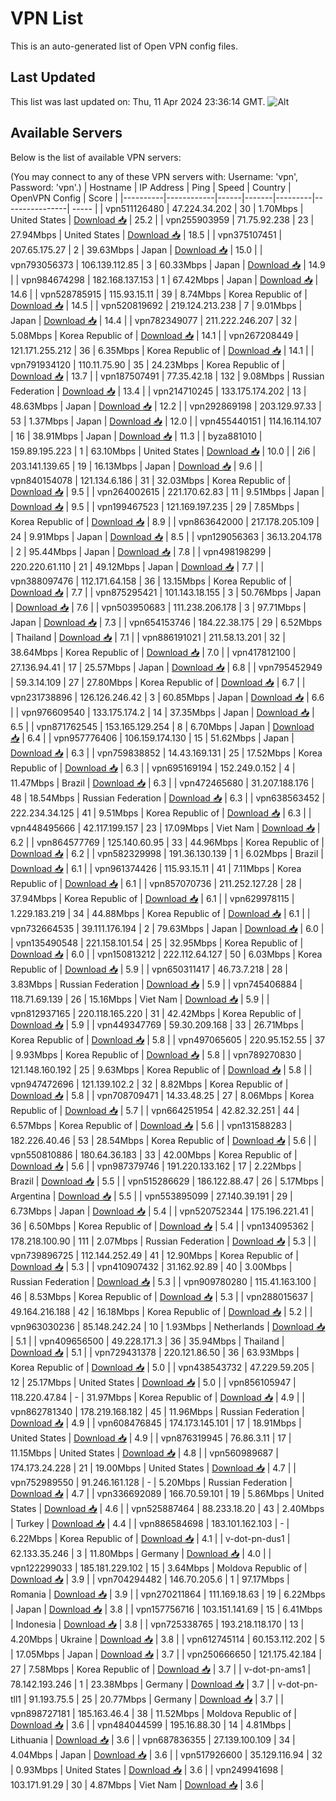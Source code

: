 # VPN List

This is an auto-generated list of Open VPN config files.

## Last Updated

This list was last updated on: Thu, 11 Apr 2024 23:36:14 GMT.
![Alt](https://repobeats.axiom.co/api/embed/186b98318ef1479477931607c1ad7d823f12451f.svg "Repobeats analytics image")

## Available Servers

Below is the list of available VPN servers:

(You may connect to any of these VPN servers with: Username: 'vpn', Password: 'vpn'.)
| Hostname | IP Address | Ping | Speed | Country | OpenVPN Config | Score |
|----------|------------|------|-------|---------|----------------| ----- |
| vpn511126480 | 47.224.34.202 | 30 | 1.70Mbps | United States | [Download 📥](./configs/server_0_US.ovpn) | 25.2 |
| vpn255903959 | 71.75.92.238 | 23 | 27.94Mbps | United States | [Download 📥](./configs/server_1_US.ovpn) | 18.5 |
| vpn375107451 | 207.65.175.27 | 2 | 39.63Mbps | Japan | [Download 📥](./configs/server_2_JP.ovpn) | 15.0 |
| vpn793056373 | 106.139.112.85 | 3 | 60.33Mbps | Japan | [Download 📥](./configs/server_3_JP.ovpn) | 14.9 |
| vpn984674298 | 182.168.137.153 | 1 | 67.42Mbps | Japan | [Download 📥](./configs/server_4_JP.ovpn) | 14.6 |
| vpn528785915 | 115.93.15.11 | 39 | 8.74Mbps | Korea Republic of | [Download 📥](./configs/server_5_KR.ovpn) | 14.5 |
| vpn520819692 | 219.124.213.238 | 7 | 9.01Mbps | Japan | [Download 📥](./configs/server_6_JP.ovpn) | 14.4 |
| vpn782349077 | 211.222.246.207 | 32 | 5.08Mbps | Korea Republic of | [Download 📥](./configs/server_7_KR.ovpn) | 14.1 |
| vpn267208449 | 121.171.255.212 | 36 | 6.35Mbps | Korea Republic of | [Download 📥](./configs/server_8_KR.ovpn) | 14.1 |
| vpn791934120 | 110.11.75.90 | 35 | 24.23Mbps | Korea Republic of | [Download 📥](./configs/server_9_KR.ovpn) | 13.7 |
| vpn187507491 | 77.35.42.18 | 132 | 9.08Mbps | Russian Federation | [Download 📥](./configs/server_10_RU.ovpn) | 13.4 |
| vpn214710245 | 133.175.174.202 | 13 | 48.63Mbps | Japan | [Download 📥](./configs/server_11_JP.ovpn) | 12.2 |
| vpn292869198 | 203.129.97.33 | 53 | 1.37Mbps | Japan | [Download 📥](./configs/server_12_JP.ovpn) | 12.0 |
| vpn455440151 | 114.16.114.107 | 16 | 38.91Mbps | Japan | [Download 📥](./configs/server_13_JP.ovpn) | 11.3 |
| byza881010 | 159.89.195.223 | 1 | 63.10Mbps | United States | [Download 📥](./configs/server_14_US.ovpn) | 10.0 |
| 2i6 | 203.141.139.65 | 19 | 16.13Mbps | Japan | [Download 📥](./configs/server_15_JP.ovpn) | 9.6 |
| vpn840154078 | 121.134.6.186 | 31 | 32.03Mbps | Korea Republic of | [Download 📥](./configs/server_16_KR.ovpn) | 9.5 |
| vpn264002615 | 221.170.62.83 | 11 | 9.51Mbps | Japan | [Download 📥](./configs/server_17_JP.ovpn) | 9.5 |
| vpn199467523 | 121.169.197.235 | 29 | 7.85Mbps | Korea Republic of | [Download 📥](./configs/server_18_KR.ovpn) | 8.9 |
| vpn863642000 | 217.178.205.109 | 24 | 9.91Mbps | Japan | [Download 📥](./configs/server_19_JP.ovpn) | 8.5 |
| vpn129056363 | 36.13.204.178 | 2 | 95.44Mbps | Japan | [Download 📥](./configs/server_20_JP.ovpn) | 7.8 |
| vpn498198299 | 220.220.61.110 | 21 | 49.12Mbps | Japan | [Download 📥](./configs/server_21_JP.ovpn) | 7.7 |
| vpn388097476 | 112.171.64.158 | 36 | 13.15Mbps | Korea Republic of | [Download 📥](./configs/server_22_KR.ovpn) | 7.7 |
| vpn875295421 | 101.143.18.155 | 3 | 50.76Mbps | Japan | [Download 📥](./configs/server_23_JP.ovpn) | 7.6 |
| vpn503950683 | 111.238.206.178 | 3 | 97.71Mbps | Japan | [Download 📥](./configs/server_24_JP.ovpn) | 7.3 |
| vpn654153746 | 184.22.38.175 | 29 | 6.52Mbps | Thailand | [Download 📥](./configs/server_25_TH.ovpn) | 7.1 |
| vpn886191021 | 211.58.13.201 | 32 | 38.64Mbps | Korea Republic of | [Download 📥](./configs/server_26_KR.ovpn) | 7.0 |
| vpn417812100 | 27.136.94.41 | 17 | 25.57Mbps | Japan | [Download 📥](./configs/server_27_JP.ovpn) | 6.8 |
| vpn795452949 | 59.3.14.109 | 27 | 27.80Mbps | Korea Republic of | [Download 📥](./configs/server_28_KR.ovpn) | 6.7 |
| vpn231738896 | 126.126.246.42 | 3 | 60.85Mbps | Japan | [Download 📥](./configs/server_29_JP.ovpn) | 6.6 |
| vpn976609540 | 133.175.174.2 | 14 | 37.35Mbps | Japan | [Download 📥](./configs/server_30_JP.ovpn) | 6.5 |
| vpn871762545 | 153.165.129.254 | 8 | 6.70Mbps | Japan | [Download 📥](./configs/server_31_JP.ovpn) | 6.4 |
| vpn957776406 | 106.159.174.130 | 15 | 51.62Mbps | Japan | [Download 📥](./configs/server_32_JP.ovpn) | 6.3 |
| vpn759838852 | 14.43.169.131 | 25 | 17.52Mbps | Korea Republic of | [Download 📥](./configs/server_33_KR.ovpn) | 6.3 |
| vpn695169194 | 152.249.0.152 | 4 | 11.47Mbps | Brazil | [Download 📥](./configs/server_34_BR.ovpn) | 6.3 |
| vpn472465680 | 31.207.188.176 | 48 | 18.54Mbps | Russian Federation | [Download 📥](./configs/server_35_RU.ovpn) | 6.3 |
| vpn638563452 | 222.234.34.125 | 41 | 9.51Mbps | Korea Republic of | [Download 📥](./configs/server_36_KR.ovpn) | 6.3 |
| vpn448495666 | 42.117.199.157 | 23 | 17.09Mbps | Viet Nam | [Download 📥](./configs/server_37_VN.ovpn) | 6.2 |
| vpn864577769 | 125.140.60.95 | 33 | 44.96Mbps | Korea Republic of | [Download 📥](./configs/server_38_KR.ovpn) | 6.2 |
| vpn582329998 | 191.36.130.139 | 1 | 6.02Mbps | Brazil | [Download 📥](./configs/server_39_BR.ovpn) | 6.1 |
| vpn961374426 | 115.93.15.11 | 41 | 7.11Mbps | Korea Republic of | [Download 📥](./configs/server_40_KR.ovpn) | 6.1 |
| vpn857070736 | 211.252.127.28 | 28 | 37.94Mbps | Korea Republic of | [Download 📥](./configs/server_41_KR.ovpn) | 6.1 |
| vpn629978115 | 1.229.183.219 | 34 | 44.88Mbps | Korea Republic of | [Download 📥](./configs/server_42_KR.ovpn) | 6.1 |
| vpn732664535 | 39.111.176.194 | 2 | 79.63Mbps | Japan | [Download 📥](./configs/server_43_JP.ovpn) | 6.0 |
| vpn135490548 | 221.158.101.54 | 25 | 32.95Mbps | Korea Republic of | [Download 📥](./configs/server_44_KR.ovpn) | 6.0 |
| vpn150813212 | 222.112.64.127 | 50 | 6.03Mbps | Korea Republic of | [Download 📥](./configs/server_45_KR.ovpn) | 5.9 |
| vpn650311417 | 46.73.7.218 | 28 | 3.83Mbps | Russian Federation | [Download 📥](./configs/server_46_RU.ovpn) | 5.9 |
| vpn745406884 | 118.71.69.139 | 26 | 15.16Mbps | Viet Nam | [Download 📥](./configs/server_47_VN.ovpn) | 5.9 |
| vpn812937165 | 220.118.165.220 | 31 | 42.42Mbps | Korea Republic of | [Download 📥](./configs/server_48_KR.ovpn) | 5.9 |
| vpn449347769 | 59.30.209.168 | 33 | 26.71Mbps | Korea Republic of | [Download 📥](./configs/server_49_KR.ovpn) | 5.8 |
| vpn497065605 | 220.95.152.55 | 37 | 9.93Mbps | Korea Republic of | [Download 📥](./configs/server_50_KR.ovpn) | 5.8 |
| vpn789270830 | 121.148.160.192 | 25 | 9.63Mbps | Korea Republic of | [Download 📥](./configs/server_51_KR.ovpn) | 5.8 |
| vpn947472696 | 121.139.102.2 | 32 | 8.82Mbps | Korea Republic of | [Download 📥](./configs/server_52_KR.ovpn) | 5.8 |
| vpn708709471 | 14.33.48.25 | 27 | 8.06Mbps | Korea Republic of | [Download 📥](./configs/server_53_KR.ovpn) | 5.7 |
| vpn664251954 | 42.82.32.251 | 44 | 6.57Mbps | Korea Republic of | [Download 📥](./configs/server_54_KR.ovpn) | 5.6 |
| vpn131588283 | 182.226.40.46 | 53 | 28.54Mbps | Korea Republic of | [Download 📥](./configs/server_55_KR.ovpn) | 5.6 |
| vpn550810886 | 180.64.36.183 | 33 | 42.00Mbps | Korea Republic of | [Download 📥](./configs/server_56_KR.ovpn) | 5.6 |
| vpn987379746 | 191.220.133.162 | 17 | 2.22Mbps | Brazil | [Download 📥](./configs/server_57_BR.ovpn) | 5.5 |
| vpn515286629 | 186.122.88.47 | 26 | 5.17Mbps | Argentina | [Download 📥](./configs/server_58_AR.ovpn) | 5.5 |
| vpn553895099 | 27.140.39.191 | 29 | 6.73Mbps | Japan | [Download 📥](./configs/server_59_JP.ovpn) | 5.4 |
| vpn520752344 | 175.196.221.41 | 36 | 6.50Mbps | Korea Republic of | [Download 📥](./configs/server_60_KR.ovpn) | 5.4 |
| vpn134095362 | 178.218.100.90 | 111 | 2.07Mbps | Russian Federation | [Download 📥](./configs/server_61_RU.ovpn) | 5.3 |
| vpn739896725 | 112.144.252.49 | 41 | 12.90Mbps | Korea Republic of | [Download 📥](./configs/server_62_KR.ovpn) | 5.3 |
| vpn410907432 | 31.162.92.89 | 40 | 3.00Mbps | Russian Federation | [Download 📥](./configs/server_63_RU.ovpn) | 5.3 |
| vpn909780280 | 115.41.163.100 | 46 | 8.53Mbps | Korea Republic of | [Download 📥](./configs/server_64_KR.ovpn) | 5.3 |
| vpn288015637 | 49.164.216.188 | 42 | 16.18Mbps | Korea Republic of | [Download 📥](./configs/server_65_KR.ovpn) | 5.2 |
| vpn963030236 | 85.148.242.24 | 10 | 1.93Mbps | Netherlands | [Download 📥](./configs/server_66_NL.ovpn) | 5.1 |
| vpn409656500 | 49.228.171.3 | 36 | 35.94Mbps | Thailand | [Download 📥](./configs/server_67_TH.ovpn) | 5.1 |
| vpn729431378 | 220.121.86.50 | 36 | 63.93Mbps | Korea Republic of | [Download 📥](./configs/server_68_KR.ovpn) | 5.0 |
| vpn438543732 | 47.229.59.205 | 12 | 25.17Mbps | United States | [Download 📥](./configs/server_69_US.ovpn) | 5.0 |
| vpn856105947 | 118.220.47.84 | - | 31.97Mbps | Korea Republic of | [Download 📥](./configs/server_70_KR.ovpn) | 4.9 |
| vpn862781340 | 178.219.168.182 | 45 | 11.96Mbps | Russian Federation | [Download 📥](./configs/server_71_RU.ovpn) | 4.9 |
| vpn608476845 | 174.173.145.101 | 17 | 18.91Mbps | United States | [Download 📥](./configs/server_72_US.ovpn) | 4.9 |
| vpn876319945 | 76.86.3.11 | 17 | 11.15Mbps | United States | [Download 📥](./configs/server_73_US.ovpn) | 4.8 |
| vpn560989687 | 174.173.24.228 | 21 | 19.00Mbps | United States | [Download 📥](./configs/server_74_US.ovpn) | 4.7 |
| vpn752989550 | 91.246.161.128 | - | 5.20Mbps | Russian Federation | [Download 📥](./configs/server_75_RU.ovpn) | 4.7 |
| vpn336692089 | 166.70.59.101 | 19 | 5.86Mbps | United States | [Download 📥](./configs/server_76_US.ovpn) | 4.6 |
| vpn525887464 | 88.233.18.20 | 43 | 2.40Mbps | Turkey | [Download 📥](./configs/server_77_TR.ovpn) | 4.4 |
| vpn886584698 | 183.101.162.103 | - | 6.22Mbps | Korea Republic of | [Download 📥](./configs/server_78_KR.ovpn) | 4.1 |
| v-dot-pn-dus1 | 62.133.35.246 | 3 | 11.80Mbps | Germany | [Download 📥](./configs/server_79_DE.ovpn) | 4.0 |
| vpn122299033 | 185.181.229.102 | 15 | 3.64Mbps | Moldova Republic of | [Download 📥](./configs/server_80_MD.ovpn) | 3.9 |
| vpn704294482 | 146.70.205.6 | 1 | 97.17Mbps | Romania | [Download 📥](./configs/server_81_RO.ovpn) | 3.9 |
| vpn270211864 | 111.169.18.63 | 19 | 6.22Mbps | Japan | [Download 📥](./configs/server_82_JP.ovpn) | 3.8 |
| vpn157756716 | 103.151.141.69 | 15 | 6.41Mbps | Indonesia | [Download 📥](./configs/server_83_ID.ovpn) | 3.8 |
| vpn725338765 | 193.218.118.170 | 13 | 4.20Mbps | Ukraine | [Download 📥](./configs/server_84_UA.ovpn) | 3.8 |
| vpn612745114 | 60.153.112.202 | 5 | 17.05Mbps | Japan | [Download 📥](./configs/server_85_JP.ovpn) | 3.7 |
| vpn250666650 | 121.175.42.184 | 27 | 7.58Mbps | Korea Republic of | [Download 📥](./configs/server_86_KR.ovpn) | 3.7 |
| v-dot-pn-ams1 | 78.142.193.246 | 1 | 23.38Mbps | Germany | [Download 📥](./configs/server_87_DE.ovpn) | 3.7 |
| v-dot-pn-tll1 | 91.193.75.5 | 25 | 20.77Mbps | Germany | [Download 📥](./configs/server_88_DE.ovpn) | 3.7 |
| vpn898727181 | 185.163.46.4 | 38 | 11.52Mbps | Moldova Republic of | [Download 📥](./configs/server_89_MD.ovpn) | 3.6 |
| vpn484044599 | 195.16.88.30 | 14 | 4.81Mbps | Lithuania | [Download 📥](./configs/server_90_LT.ovpn) | 3.6 |
| vpn687836355 | 27.139.100.109 | 34 | 4.04Mbps | Japan | [Download 📥](./configs/server_91_JP.ovpn) | 3.6 |
| vpn517926600 | 35.129.116.94 | 32 | 0.93Mbps | United States | [Download 📥](./configs/server_92_US.ovpn) | 3.6 |
| vpn249941698 | 103.171.91.29 | 30 | 4.87Mbps | Viet Nam | [Download 📥](./configs/server_93_VN.ovpn) | 3.6 |
